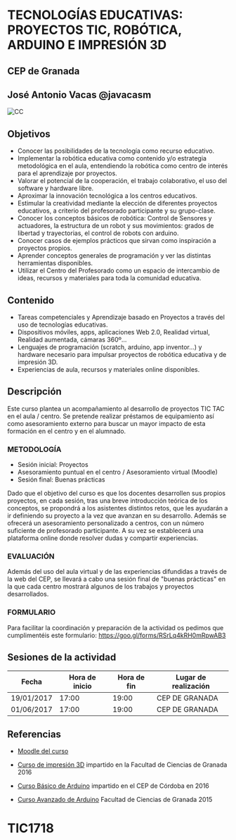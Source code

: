 # TECNOLOGÍAS EDUCATIVAS: PROYECTOS TIC, ROBÓTICA, ARDUINO E IMPRESIÓN 3D

## CEP de Granada

## José Antonio Vacas  @javacasm

![CC](https://licensebuttons.net/l/by-sa/3.0/88x31.png)


## Objetivos

- Conocer las posibilidades de la tecnología como recurso educativo.
- Implementar la robótica educativa como contenido y/o estrategia metodológica en el aula, entendiendo la robótica como centro de interés para el aprendizaje por proyectos.
- Valorar el potencial de la cooperación, el trabajo colaborativo, el uso del software y hardware libre.
- Aproximar la innovación tecnológica a los centros educativos.
- Estimular la creatividad mediante la elección de diferentes proyectos educativos, a criterio del profesorado participante y su grupo-clase.
- Conocer los conceptos básicos de robótica: Control de Sensores y actuadores, la estructura de un robot y sus movimientos: grados de libertad y trayectorias, el control de robots con arduino.
- Conocer casos de ejemplos prácticos que sirvan como inspiración a proyectos propios.
- Aprender conceptos generales de programación y ver las distintas herramientas disponibles.
- Utilizar el Centro del Profesorado como un espacio de intercambio de ideas, recursos y materiales para toda la comunidad educativa.

## Contenido

- Tareas competenciales y Aprendizaje basado en Proyectos a través del uso de tecnologías educativas.
- Dispositivos móviles, apps, aplicaciones Web 2.0, Realidad virtual, Realidad aumentada, cámaras 360º...
- Lenguajes de programación (scratch, arduino, app inventor...) y hardware necesario para impulsar proyectos de robótica educativa y de impresión 3D.
- Experiencias de aula, recursos y materiales online disponibles.

## Descripción

Este curso plantea un acompañamiento al desarrollo de proyectos TIC TAC en el aula / centro. Se pretende realizar préstamos de equipamiento así como asesoramiento externo para buscar un mayor impacto de esta formación en el centro y en el alumnado.

### METODOLOGÍA

- Sesión inicial: Proyectos
- Asesoramiento puntual en el centro / Asesoramiento virtual (Moodle)
- Sesión final: Buenas prácticas

Dado que el objetivo del curso es que los docentes desarrollen sus propios proyectos, en cada sesión, tras una breve introducción teórica de los conceptos, se propondrá a los asistentes distintos retos, que les ayudarán a ir definiendo su proyecto a la vez que avanzan en su desarrollo. Además se ofrecerá un asesoramiento personalizado a centros, con un número suficiente de profesorado participante. A su vez se establecerá una plataforma online donde resolver dudas y compartir experiencias.

### EVALUACIÓN

Además del uso del aula virtual y de las experiencias difundidas a través de la web del CEP, se llevará a cabo una sesión final de "buenas prácticas" en la que cada centro mostrará algunos de los trabajos y proyectos desarrollados.

### FORMULARIO

Para facilitar la coordinación y preparación de la actividad os pedimos que cumplimentéis este formulario: https://goo.gl/forms/RSrLq4kRH0mRpwAB3

## Sesiones de la actividad

|Fecha	|Hora de inicio	|Hora de fin	|Lugar de realización
|---|---|---|---
|19/01/2017	|17:00	|19:00	|CEP DE GRANADA
|01/06/2017	|17:00	|19:00	|CEP DE GRANADA

## Referencias

* [Moodle del curso](http://educacionadistancia.juntadeandalucia.es/profesorado/course/view.php?id=1534)

* [Curso de impresión 3D](https://github.com/javacasm/Dise-oImpresion3D) impartido en la Facultad de Ciencias de Granada 2016

* [Curso Básico de Arduino](https://github.com/javacasm/ArduinoBasicoCEPCordoba) impartido en el CEP de Córdoba en 2016

* [Curso Avanzado de Arduino](https://github.com/javacasm/ArduinoAvanzadoDE2015)  Facultad de Ciencias de Granada 2015
# TIC1718
